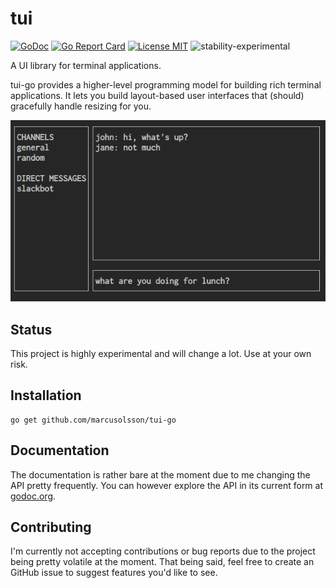 # tui

[![GoDoc](https://img.shields.io/badge/godoc-reference-blue.svg?style=flat)](https://godoc.org/github.com/marcusolsson/tui-go)
[![Go Report Card](https://goreportcard.com/badge/github.com/marcusolsson/tui-go)](https://goreportcard.com/report/github.com/marcusolsson/tui-go)
[![License MIT](https://img.shields.io/badge/license-MIT-lightgrey.svg?style=flat)](LICENSE)
![stability-experimental](https://img.shields.io/badge/stability-experimental-red.svg)

A UI library for terminal applications.

tui-go provides a higher-level programming model for building rich terminal
applications. It lets you build layout-based user interfaces that (should)
gracefully handle resizing for you.

![Example](docs/example.png)

## Status

This project is highly experimental and will change a lot. Use at your own risk.

## Installation

```
go get github.com/marcusolsson/tui-go
```

## Documentation

The documentation is rather bare at the moment due to me changing the API
pretty frequently. You can however explore the API in its current form at
[godoc.org](https://godoc.org/github.com/marcusolsson/tui-go).

## Contributing

I'm currently not accepting contributions or bug reports due to the project
being pretty volatile at the moment. That being said, feel free to create an
GitHub issue to suggest features you'd like to see.
